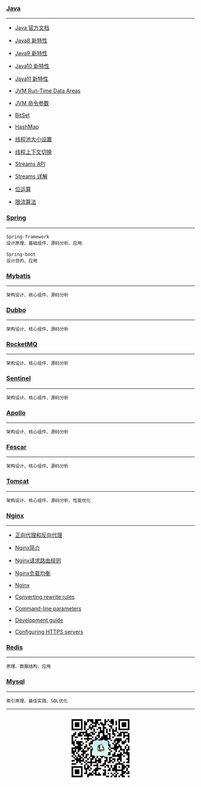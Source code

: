 ### [Java](https://github.com/middleware-tech/blog/wiki/Java)
***

* [Java 官方文档](https://docs.oracle.com/en/java/javase/)
* [Java8 新特性](https://www.ibm.com/developerworks/cn/java/j-lo-jdk8newfeature/index.html)
* [Java9 新特性](https://www.ibm.com/developerworks/cn/java/the-new-features-of-Java-9/index.html)
* [Java10 新特性](https://www.ibm.com/developerworks/cn/java/the-new-features-of-Java-10/index.html)
* [Java11 新特性](https://www.ibm.com/developerworks/cn/java/the-new-features-of-Java-11/index.html)

* [JVM Run-Time Data Areas](https://github.com/middleware-tech/blog/wiki/JVM-Run-Time-Data-Areas)
* [JVM 命令参数](https://github.com/middleware-tech/blog/wiki/JVM-命令参数)

* [BitSet](https://github.com/middleware-tech/blog/wiki/BitSet)
* [HashMap](https://github.com/middleware-tech/blog/wiki/HashMap)

* [线程池大小设置](https://github.com/middleware-tech/blog/wiki/线程池大小设置)
* [线程上下文切换](https://github.com/middleware-tech/blog/wiki/线程上下文切换)

* [Streams API](https://www.ibm.com/developerworks/cn/java/j-lo-java8streamapi/)
* [Streams 详解](https://colobu.com/2016/03/02/Java-Stream/)

* [位运算](https://github.com/middleware-tech/blog/wiki/位运算)
* [限流算法](https://github.com/middleware-tech/blog/wiki/限流算法)

### [Spring](https://github.com/middleware-tech/blog/wiki/Spring)
***
```
Spring-framework
设计原理、基础组件、源码分析、应用
```
```
Spring-boot
设计目的、应用
```

### [Mybatis](https://github.com/middleware-tech/blog/wiki/Mybatis)
***
```
架构设计、核心组件、源码分析
```

### [Dubbo](https://github.com/middleware-tech/blog/wiki/Dubbo)
***
```
架构设计、核心组件、源码分析
```

### [RocketMQ](https://github.com/middleware-tech/blog/wiki/RocketMQ)
***
```
架构设计、核心组件、源码分析
```

### [Sentinel](https://github.com/middleware-tech/blog/wiki/Sentinel)
***
```
架构设计、核心组件、源码分析
```

### [Apollo](https://github.com/middleware-tech/blog/wiki/Apollo)
***
```
架构设计、核心组件、源码分析
```

### [Fescar](https://github.com/middleware-tech/blog/wiki/Fescar)
***
```
架构设计、核心组件、源码分析
```

### [Tomcat](https://github.com/middleware-tech/blog/wiki/Tomcat)
***
```
架构设计、核心组件、源码分析、性能优化
```

### [Nginx](https://github.com/middleware-tech/blog/wiki/Nginx)
***

* [正向代理和反向代理](https://github.com/middleware-tech/blog/wiki/正向代理和反向代理)
* [Nginx简介](https://github.com/middleware-tech/blog/wiki/nginx简介)
* [Nginx请求路由规则](https://github.com/middleware-tech/blog/wiki/nginx请求路由规则)
* [Nginx负载均衡](https://github.com/middleware-tech/blog/wiki/nginx负载均衡)

* [Nginx](http://nginx.org/en/)
* [Converting rewrite rules](http://nginx.org/en/docs/http/converting_rewrite_rules.html)
* [Command-line parameters](http://nginx.org/en/docs/switches.html)
* [Development guide](http://nginx.org/en/docs/dev/development_guide.html)
* [Configuring HTTPS servers](http://nginx.org/en/docs/http/configuring_https_servers.html)

### [Redis](https://github.com/middleware-tech/blog/wiki/Redis)
***
```
原理、数据结构、应用
```

### [Mysql](https://github.com/middleware-tech/blog/wiki/Mysql)
***
```
索引原理、最佳实践、SQL优化
```


***
<div align=center>
  <img width = '180' height ='180' src ="https://github.com/middleware-tech/blog/blob/master/resource/img/weixinma.jpg"/>
</div>
